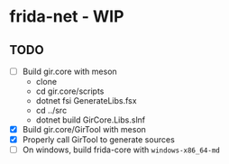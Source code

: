 # frida-net - WIP

## TODO

- [ ] Build gir.core with meson
  - clone
  - cd gir.core/scripts
  - dotnet fsi GenerateLibs.fsx
  - cd ../src
  - dotnet build GirCore.Libs.slnf
- [x] Build gir.core/GirTool with meson
- [x] Properly call GirTool to generate sources
- [ ] On windows, build frida-core with `windows-x86_64-md`
